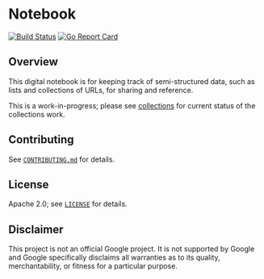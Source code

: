 # Notebook

[![Build Status][travis-badge]][travis-url]
[![Go Report Card][go-report-card-badge]][go-report-card-url]

[travis-badge]: https://travis-ci.org/mbrukman/notebook.svg?branch=master
[travis-url]: https://travis-ci.org/mbrukman/notebook
[go-report-card-badge]: https://goreportcard.com/badge/github.com/google/code-review-bot
[go-report-card-url]: https://goreportcard.com/report/github.com/google/code-review-bot

## Overview

This digital notebook is for keeping track of semi-structured data, such as
lists and collections of URLs, for sharing and reference.

This is a work-in-progress; please see [collections](collections/#readme) for
current status of the collections work.

## Contributing

See [`CONTRIBUTING.md`](CONTRIBUTING.md) for details.

## License

Apache 2.0; see [`LICENSE`](LICENSE) for details.

## Disclaimer

This project is not an official Google project. It is not supported by Google
and Google specifically disclaims all warranties as to its quality,
merchantability, or fitness for a particular purpose.
